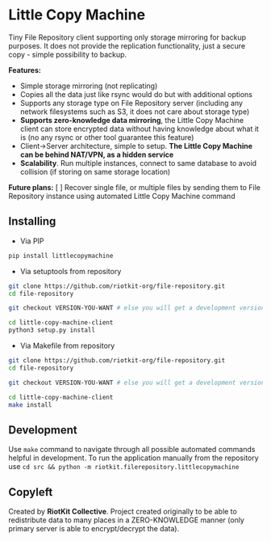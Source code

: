 Little Copy Machine
===================

Tiny File Repository client supporting only storage mirroring for backup purposes.
It does not provide the replication functionality, just a secure copy - simple possibility to backup.

**Features:**
- Simple storage mirroring (not replicating)
- Copies all the data just like rsync would do but with additional options
- Supports any storage type on File Repository server (including any network filesystems such as S3, it does not care about storage type)
- **Supports zero-knowledge data mirroring**, the Little Copy Machine client can store encrypted data without having knowledge about what it is (no any rsync or other tool guarantee this feature)
- Client->Server architecture, simple to setup. **The Little Copy Machine can be behind NAT/VPN, as a hidden service**
- **Scalability**. Run multiple instances, connect to same database to avoid collision (if storing on same storage location)

**Future plans:**
[ ] Recover single file, or multiple files by sending them to File Repository instance using automated Little Copy Machine command

Installing
----------

- Via PIP

```bash
pip install littlecopymachine
```

- Via setuptools from repository

```bash
git clone https://github.com/riotkit-org/file-repository.git
cd file-repository

git checkout VERSION-YOU-WANT # else you will get a development version

cd little-copy-machine-client
python3 setup.py install
```

- Via Makefile from repository

```bash
git clone https://github.com/riotkit-org/file-repository.git
cd file-repository

git checkout VERSION-YOU-WANT # else you will get a development version

cd little-copy-machine-client
make install
```

Development
-----------

Use `make` command to navigate through all possible automated commands helpful in development.
To run the application manually from the repository use `cd src && python -m riotkit.filerepository.littlecopymachine`

Copyleft
--------

Created by **RiotKit Collective**.
Project created originally to be able to redistribute data to many places in a ZERO-KNOWLEDGE manner (only primary server is able to encrypt/decrypt the data).
